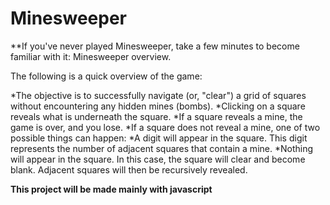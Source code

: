 # Minesweeper

**If you've never played Minesweeper, take a few minutes to become familiar with it: Minesweeper overview.

The following is a quick overview of the game:

*The objective is to successfully navigate (or, "clear") a grid of squares without encountering any hidden mines (bombs).
*Clicking on a square reveals what is underneath the square.
*If a square reveals a mine, the game is over, and you lose.
*If a square does not reveal a mine, one of two possible things can happen:
*A digit will appear in the square. This digit represents the number of adjacent squares that contain a mine.
*Nothing will appear in the square. In this case, the square will clear and become blank. Adjacent squares will then be   recursively revealed.

**This project will be made mainly with javascript**
